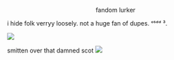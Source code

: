 <p align="center">fandom lurker

i hide folk verryy loosely. not a huge fan of dupes. ᵒˢᵈᵈ ³.

<img src="https://files.catbox.moe/iylwv3.png">

smitten over that damned scot <img src="https://gifcity.carrd.co/assets/images/gallery88/2b9afe77.gif?v=b2f08ae6">

